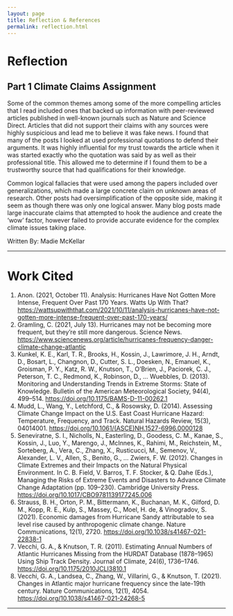 ```yaml
---
layout: page
title: Reflection & References  
permalink: reflection.html
---
```

# Reflection 
## Part 1 Climate Claims Assignment
Some of the common themes among some of the more compelling articles that I read included ones that backed up information with peer-reviewed articles published in well-known journals such as Nature and Science Direct. Articles that did not support their claims with any sources were highly suspicious and lead me to believe it was fake news. I found that many of the posts I looked at used professional quotations to defend their arguments. It was highly influential for my trust towards the article when it was started exactly who the quotation was said by as well as their professional title. This allowed me to determine if I found them to be a trustworthy source that had qualifications for their knowledge. 

Common logical fallacies that were used among the papers included over generalizations, which made a large concrete claim on unknown areas of research. Other posts had oversimplification of the opposite side, making it seem as though there was only one logical answer. Many blog posts made large inaccurate claims that attempted to hook the audience and create the ‘wow’ factor, however failed to provide accurate evidence for the complex climate issues taking place. 


Written By: Madie McKellar

---

# Work Cited
1. Anon. (2021, October 11). Analysis: Hurricanes Have Not Gotten More Intense, Frequent Over Past 170 Years. Watts Up With That? https://wattsupwiththat.com/2021/10/11/analysis-hurricanes-have-not-gotten-more-intense-frequent-over-past-170-years/
2. Gramling, C. (2021, July 13). Hurricanes may not be becoming more frequent, but they’re still more dangerous. Science News. https://www.sciencenews.org/article/hurricanes-frequency-danger-climate-change-atlantic
3. Kunkel, K. E., Karl, T. R., Brooks, H., Kossin, J., Lawrimore, J. H., Arndt, D., Bosart, L., Changnon, D., Cutter, S. L., Doesken, N., Emanuel, K., Groisman, P. Y., Katz, R. W., Knutson, T., O’Brien, J., Paciorek, C. J., Peterson, T. C., Redmond, K., Robinson, D., … Wuebbles, D. (2013). Monitoring and Understanding Trends in Extreme Storms: State of Knowledge. Bulletin of the American Meteorological Society, 94(4), 499–514. https://doi.org/10.1175/BAMS-D-11-00262.1
4. Mudd, L., Wang, Y., Letchford, C., & Rosowsky, D. (2014). Assessing Climate Change Impact on the U.S. East Coast Hurricane Hazard: Temperature, Frequency, and Track. Natural Hazards Review, 15(3), 04014001. https://doi.org/10.1061/(ASCE)NH.1527-6996.0000128
5. Seneviratne, S. I., Nicholls, N., Easterling, D., Goodess, C. M., Kanae, S., Kossin, J., Luo, Y., Marengo, J., McInnes, K., Rahimi, M., Reichstein, M., Sorteberg, A., Vera, C., Zhang, X., Rusticucci, M., Semenov, V., Alexander, L. V., Allen, S., Benito, G., … Zwiers, F. W. (2012). Changes in Climate Extremes and their Impacts on the Natural Physical Environment. In C. B. Field, V. Barros, T. F. Stocker, & Q. Dahe (Eds.), Managing the Risks of Extreme Events and Disasters to Advance Climate Change Adaptation (pp. 109–230). Cambridge University Press. https://doi.org/10.1017/CBO9781139177245.006
6. Strauss, B. H., Orton, P. M., Bittermann, K., Buchanan, M. K., Gilford, D. M., Kopp, R. E., Kulp, S., Massey, C., Moel, H. de, & Vinogradov, S. (2021). Economic damages from Hurricane Sandy attributable to sea level rise caused by anthropogenic climate change. Nature Communications, 12(1), 2720. https://doi.org/10.1038/s41467-021-22838-1
7. Vecchi, G. A., & Knutson, T. R. (2011). Estimating Annual Numbers of Atlantic Hurricanes Missing from the HURDAT Database (1878–1965) Using Ship Track Density. Journal of Climate, 24(6), 1736–1746. https://doi.org/10.1175/2010JCLI3810.1
8. Vecchi, G. A., Landsea, C., Zhang, W., Villarini, G., & Knutson, T. (2021). Changes in Atlantic major hurricane frequency since the late-19th century. Nature Communications, 12(1), 4054. https://doi.org/10.1038/s41467-021-24268-5

---

